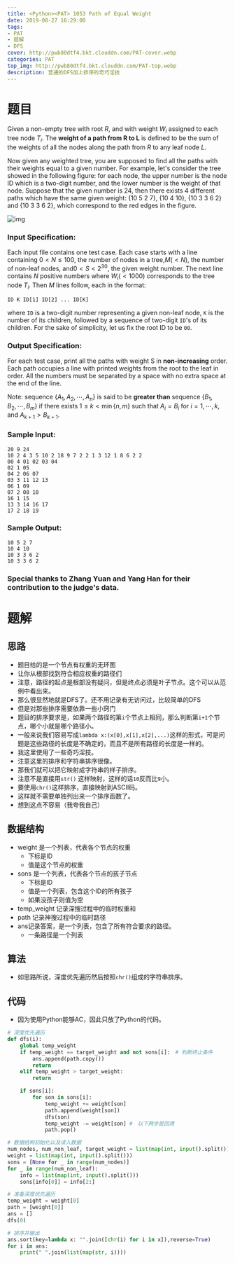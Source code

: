 ```yaml
---
title: <Python><PAT> 1053 Path of Equal Weight
date: 2019-08-27 16:29:00
tags: 
- PAT
- 题解
- DFS
cover: http://pwb80dtf4.bkt.clouddn.com/PAT-cover.webp
categories: PAT
top_img: http://pwb80dtf4.bkt.clouddn.com/PAT-top.webp
description: 普通的DFS加上排序的奇巧淫技
---
```


# 题目

Given a non-empty tree with root $R$, and with weight $W_i$ assigned to each tree node $T_i$. The **weight of a path from R to L** is defined to be the sum of the weights of all the nodes along the path from *R* to any leaf node *L*.

Now given any weighted tree, you are supposed to find all the paths with their weights equal to a given number. For example, let's consider the tree showed in the following figure: for each node, the upper number is the node ID which is a two-digit number, and the lower number is the weight of that node. Suppose that the given number is 24, then there exists 4 different paths which have the same given weight: {10 5 2 7}, {10 4 10}, {10 3 3 6 2} and {10 3 3 6 2}, which correspond to the red edges in the figure.

![img](https://images.ptausercontent.com/212)

### Input Specification:

Each input file contains one test case. Each case starts with a line containing $0<N \leq 100$, the number of nodes in a tree,$M(<N)$, the number of non-leaf nodes, and$0<S<2^{30}$, the given weight number. The next line contains $N$ positive numbers where $W_{i}(<1000)$ corresponds to the tree node $T_{i}$. Then *M* lines follow, each in the format:

```
ID K ID[1] ID[2] ... ID[K]
```

where `ID` is a two-digit number representing a given non-leaf node, `K` is the number of its children, followed by a sequence of two-digit `ID`'s of its children. For the sake of simplicity, let us fix the root ID to be `00`.

### Output Specification:

For each test case, print all the paths with weight S in **non-increasing** order. Each path occupies a line with printed weights from the root to the leaf in order. All the numbers must be separated by a space with no extra space at the end of the line.

Note: sequence $\left\{A_{1}, A_{2}, \cdots, A_{n}\right\}$ is said to be **greater than** sequence $\left\{B_{1}, B_{2}, \cdots, B_{m}\right\}$ if there exists $1 \leq k<\min \{n, m\}$ such that $A_{i}=B_{i}$ for $i=1, \cdots, k,$ and $A_{k+1}>B_{k+1}$.

### Sample Input:

```in
20 9 24
10 2 4 3 5 10 2 18 9 7 2 2 1 3 12 1 8 6 2 2
00 4 01 02 03 04
02 1 05
04 2 06 07
03 3 11 12 13
06 1 09
07 2 08 10
16 1 15
13 3 14 16 17
17 2 18 19
```

### Sample Output:

```out
10 5 2 7
10 4 10
10 3 3 6 2
10 3 3 6 2
```

### Special thanks to Zhang Yuan and Yang Han for their contribution to the judge's data.

# 题解

## 思路

+ 题目给的是一个节点有权重的无环图
+ 让你从根部找到符合相应权重的路径们
+ 注意，路径的起点是根部没有疑问，但是终点必须是叶子节点。这个可以从范例中看出来。
+ 那么很显然地就是DFS了。还不用记录有无访问过，比较简单的DFS
+ 但是对那些排序需要依靠一些小窍门
+ 题目的排序要求是，如果两个路径的第`i`个节点上相同，那么判断第`i+1`个节点，哪个小就是哪个路径小。
+ 一般来说我们容易写成`lambda x:(x[0],x[1],x[2],...)`这样的形式，可是问题是这些路径的长度是不确定的，而且不是所有路径的长度是一样的。
+ 我这里使用了一些奇巧淫技。
+ 注意这里的排序和字符串排序很像。
+ 那我们就可以把它映射成字符串的样子排序。
+ 注意不是直接用`str()` 这样映射，这样的话`10`反而比`9`小。
+ 要使用`chr()`这样排序，直接映射到ASCII码。
+ 这样就不需要单独列出来一个排序函数了。
+ 想到这点不容易（我夸我自己）

## 数据结构

+ weight 是一个列表，代表各个节点的权重
  + 下标是ID
  + 值是这个节点的权重
+ sons 是一个列表，代表各个节点的孩子节点
  + 下标是ID
  + 值是一个列表，包含这个ID的所有孩子
  + 如果没孩子则值为空
+ temp_weight 记录深搜过程中的临时权重和
+ path 记录神搜过程中的临时路径
+ ans记录答案，是一个列表，包含了所有符合要求的路径。
  + 一条路径是一个列表

## 算法

+ 如思路所说，深度优先遍历然后按照`chr()`组成的字符串排序。

## 代码

+ 因为使用Python能够AC，因此只放了Python的代码。

```python
# 深度优先遍历
def dfs(i):
    global temp_weight
    if temp_weight == target_weight and not sons[i]:　# 判断终止条件
        ans.append(path.copy())
        return
    elif temp_weight > target_weight:
        return

    if sons[i]:
        for son in sons[i]:
            temp_weight += weight[son]
            path.append(weight[son])
            dfs(son)
            temp_weight -= weight[son] #　以下两步是回溯
            path.pop()

# 数据结构初始化以及读入数据
num_nodes, num_non_leaf, target_weight = list(map(int, input().split()))
weight = list(map(int, input().split()))
sons = [None for _ in range(num_nodes)]
for _ in range(num_non_leaf):
    info = list(map(int, input().split()))
    sons[info[0]] = info[2:]

# 准备深度优先遍历
temp_weight = weight[0]
path = [weight[0]]
ans = []
dfs(0)

# 排序并输出
ans.sort(key=lambda x: "".join([chr(i) for i in x]),reverse=True)
for i in ans:
    print(" ".join(list(map(str, i))))

```

